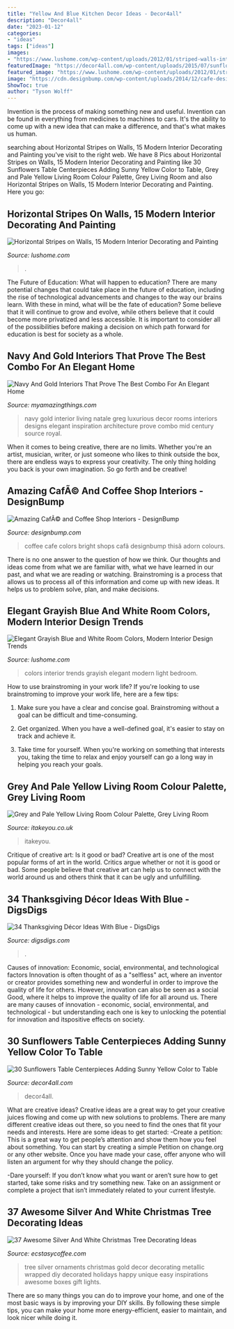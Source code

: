 ```yaml
---
title: "Yellow And Blue Kitchen Decor Ideas - Decor4all"
description: "Decor4all"
date: "2023-01-12"
categories:
- "ideas"
tags: ["ideas"]
images:
- "https://www.lushome.com/wp-content/uploads/2012/01/striped-walls-interior-decorating-painting-ideas-4.jpg"
featuredImage: "https://decor4all.com/wp-content/uploads/2015/07/sunflowers-table-centerpieces-decoration-ideas-28.jpg"
featured_image: "https://www.lushome.com/wp-content/uploads/2012/01/striped-walls-interior-decorating-painting-ideas-4.jpg"
image: "https://cdn.designbump.com/wp-content/uploads/2014/12/cafe-design-003.jpg"
ShowToc: true
author: "Tyson Wolff"
---
```



Invention is the process of making something new and useful. Invention can be found in everything from medicines to machines to cars. It's the ability to come up with a new idea that can make a difference, and that's what makes us human.

	

		
searching about Horizontal Stripes on Walls, 15 Modern Interior Decorating and Painting you've visit to the right web. We have 8 Pics about Horizontal Stripes on Walls, 15 Modern Interior Decorating and Painting like 30 Sunflowers Table Centerpieces Adding Sunny Yellow Color to Table, Grey and Pale Yellow Living Room Colour Palette, Grey Living Room and also Horizontal Stripes on Walls, 15 Modern Interior Decorating and Painting. Here you go:
		
    
## Horizontal Stripes On Walls, 15 Modern Interior Decorating And Painting

<img loading=lazy src="https://www.lushome.com/wp-content/uploads/2012/01/striped-walls-interior-decorating-painting-ideas-4.jpg" onerror="this.onerror=null;this.src='https://tse2.mm.bing.net/th?id=OIP.bpV1-fIbOwwotf9iLaXL1AAAAA&amp;pid=15.1';" alt="Horizontal Stripes on Walls, 15 Modern Interior Decorating and Painting">

_Source: lushome.com_

>. 

	

The Future of Education: What will happen to education?
There are many potential changes that could take place in the future of education, including the rise of technological advancements and changes to the way our brains learn. With these in mind, what will be the fate of education? Some believe that it will continue to grow and evolve, while others believe that it could become more privatized and less accessible. It is important to consider all of the possibilities before making a decision on which path forward for education is best for society as a whole.

    
## Navy And Gold Interiors That Prove The Best Combo For An Elegant Home

<img loading=lazy src="https://myamazingthings.com/wp-content/uploads/2017/10/navy-gold-interior-12-.jpg" onerror="this.onerror=null;this.src='https://tse4.mm.bing.net/th?id=OIP.00QOHlg7Vb_FuM_HIr57eQHaJ3&amp;pid=15.1';" alt="Navy And Gold Interiors That Prove The Best Combo For An Elegant Home">

_Source: myamazingthings.com_

>navy gold interior living natale greg luxurious decor rooms interiors designs elegant inspiration architecture prove combo mid century source royal. 

	

When it comes to being creative, there are no limits. Whether you're an artist, musician, writer, or just someone who likes to think outside the box, there are endless ways to express your creativity. The only thing holding you back is your own imagination. So go forth and be creative!

    
## Amazing CafÃ© And Coffee Shop Interiors - DesignBump

<img loading=lazy src="https://cdn.designbump.com/wp-content/uploads/2014/12/cafe-design-003.jpg" onerror="this.onerror=null;this.src='https://tse1.mm.bing.net/th?id=OIP.ULwM53x4o-0XiFkL9uHVfAHaJ4&amp;pid=15.1';" alt="Amazing CafÃ© and Coffee Shop Interiors - DesignBump">

_Source: designbump.com_

>coffee cafe colors bright shops cafã designbump thisâ adorn colours. 

	

There is no one answer to the question of how we think. Our thoughts and ideas come from what we are familiar with, what we have learned in our past, and what we are reading or watching. Brainstroming is a process that allows us to process all of this information and come up with new ideas. It helps us to problem solve, plan, and make decisions.

    
## Elegant Grayish Blue And White Room Colors, Modern Interior Design Trends

<img loading=lazy src="https://www.lushome.com/wp-content/uploads/2019/06/light-blue-bedroom-color-trends-1.jpg" onerror="this.onerror=null;this.src='https://tse1.mm.bing.net/th?id=OIP.1jCyX9MV0fflEt6OtFz24AHaKB&amp;pid=15.1';" alt="Elegant Grayish Blue and White Room Colors, Modern Interior Design Trends">

_Source: lushome.com_

>colors interior trends grayish elegant modern light bedroom. 

	

How to use brainstroming in your work life?
If you're looking to use brainstroming to improve your work life, here are a few tips:
1. Make sure you have a clear and concise goal. Brainstroming without a goal can be difficult and time-consuming.

2. Get organized. When you have a well-defined goal, it's easier to stay on track and achieve it.

3. Take time for yourself. When you're working on something that interests you, taking the time to relax and enjoy yourself can go a long way in helping you reach your goals.

    
## Grey And Pale Yellow Living Room Colour Palette, Grey Living Room

<img loading=lazy src="https://www.itakeyou.co.uk/wp-content/uploads/2020/08/grey-yellow-570x1087.jpg" onerror="this.onerror=null;this.src='https://tse3.mm.bing.net/th?id=OIP.5C68EEDEgRs2rUwhn52CQwHaOH&amp;pid=15.1';" alt="Grey and Pale Yellow Living Room Colour Palette, Grey Living Room">

_Source: itakeyou.co.uk_

>itakeyou. 

	

Critique of creative art: Is it good or bad?
Creative art is one of the most popular forms of art in the world. Critics argue whether or not it is good or bad. Some people believe that creative art can help us to connect with the world around us and others think that it can be ugly and unfulfilling.

    
## 34 Thanksgiving Décor Ideas With Blue - DigsDigs

<img loading=lazy src="https://www.digsdigs.com/photos/thanksgiving-decor-ideas-with-blue-32.jpg" onerror="this.onerror=null;this.src='https://tse1.mm.bing.net/th?id=OIP.6twFhS7n-69AklYFpg8wOQAAAA&amp;pid=15.1';" alt="34 Thanksgiving Décor Ideas With Blue - DigsDigs">

_Source: digsdigs.com_

>. 

	

Causes of innovation: Economic, social, environmental, and technological factors
Innovation is often thought of as a "selfless" act, where an inventor or creator provides something new and wonderful in order to improve the quality of life for others. However, innovation can also be seen as a social Good, where it helps to improve the quality of life for all around us. There are many causes of innovation - economic, social, environmental, and technological - but understanding each one is key to unlocking the potential for innovation and itspositive effects on society.

    
## 30 Sunflowers Table Centerpieces Adding Sunny Yellow Color To Table

<img loading=lazy src="https://decor4all.com/wp-content/uploads/2015/07/sunflowers-table-centerpieces-decoration-ideas-28.jpg" onerror="this.onerror=null;this.src='https://tse4.mm.bing.net/th?id=OIP.aDLGfKuIFHN4tuncboHY0QAAAA&amp;pid=15.1';" alt="30 Sunflowers Table Centerpieces Adding Sunny Yellow Color to Table">

_Source: decor4all.com_

>decor4all. 

	

What are creative ideas?
Creative ideas are a great way to get your creative juices flowing and come up with new solutions to problems. There are many different creative ideas out there, so you need to find the ones that fit your needs and interests. Here are some ideas to get started: 
-Create a petition: This is a great way to get people’s attention and show them how you feel about something. You can start by creating a simple Petition on change.org or any other website. Once you have made your case, offer anyone who will listen an argument for why they should change the policy. 

-Dare yourself: If you don’t know what you want or aren’t sure how to get started, take some risks and try something new. Take on an assignment or complete a project that isn’t immediately related to your current lifestyle.

    
## 37 Awesome Silver And White Christmas Tree Decorating Ideas

<img loading=lazy src="http://i1.wp.com/www.ecstasycoffee.com/wp-content/uploads/2016/10/Happy-Holidays.jpg" onerror="this.onerror=null;this.src='https://tse4.mm.bing.net/th?id=OIP.oKg6-yx_2gu1mGqEnn1xJgHaKP&amp;pid=15.1';" alt="37 Awesome Silver And White Christmas Tree Decorating Ideas">

_Source: ecstasycoffee.com_

>tree silver ornaments christmas gold decor decorating metallic wrapped diy decorated holidays happy unique easy inspirations awesome boxes gift lights. 

	

There are so many things you can do to improve your home, and one of the most basic ways is by improving your DIY skills. By following these simple tips, you can make your home more energy-efficient, easier to maintain, and look nicer while doing it.


